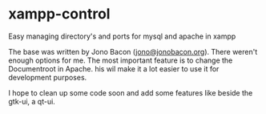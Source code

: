 xampp-control
=============

Easy managing directory's and ports for mysql and apache in xampp

The base was written by Jono Bacon (jono@jonobacon.org). There weren't enough options for me.
The most important feature is to change the Documentroot in Apache. his wil make it a lot easier to use it for development purposes.

I hope to clean up some code soon and add some features like beside the gtk-ui, a qt-ui. 